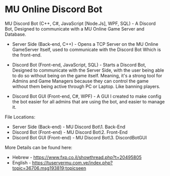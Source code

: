 # MU Online Discord Bot
MU Discord Bot (C++, C#, JavaScript [Node.Js], WPF, SQL) - A Discord Bot, Designed to communicate with a MU Online Game Server and Database.

- Server Side (Back-end, C++) - Opens a TCP Server on the MU Online GameServer Itself, used to communicate with the Discord Bot
Which is the front-end.

- Discord Bot (Front-end, JavaScript, SQL) - Starts a Discord Bot, Designed to communicate with the Server Side, with the user being able
to do so without being on the game itself. Meaning, it's a strong tool for Admins and Game Managers because they can
control the game without them being active through PC or Laptop. Like banning players.

- Discord Bot GUI (Front-end, C#, WPF) - A GUI I created to make config the bot easier for all admins that are using the bot,
and easier to manage it.
	
File Locations:
- Server Side (Back-end) - MU Discord Bot\1. Back-End
- Discord Bot (Front-end) - MU Discord Bot\2. Front-End
- Discord Bot GUI (Front-end) - MU Discord Bot\3. DiscordBotGUI

More Details can be found here:
- Hebrew - https://www.fxp.co.il/showthread.php?t=20495805
- English - https://tuservermu.com.ve/index.php?topic=36706.msg193819;topicseen
